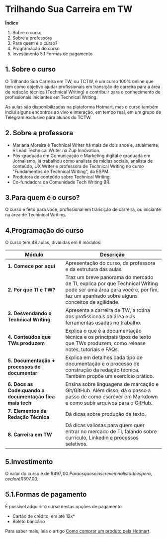 # Trilhando Sua Carreira em TW

**Índice**
1. Sobre o curso
2. Sobre a professora
3. Para quem é o curso?
4. Programação do curso
5. Investimento
5.1 Formas de pagamento

## 1. Sobre o curso

O Trilhando Sua Carreira em TW, ou TCTW, é um curso 100% online que tem como objetivo ajudar profissionais em transição de carreira para a área de redação técnica (Technical Writing) e contribuir para o conhecimento de profissionais iniciantes em Technical Writing.

As aulas são disponibilizadas na plataforma Hotmart, mas o curso também inclui alguns encontros ao vivo e interação, em tempo real, em um grupo de Telegram exclusivo para alunos do TCTW.

## 2. Sobre a professora

+ Mariana Moreira é Technical Writer há mais de dois anos e, atualmente, é Lead Technical Writer na Zup Innovation. 
+ Pós-graduada em Comunicação e Marketing digital e graduada em Jornalismo, já trabalhou como analista de mídias sociais, analista de conteúdo, UX Writer e professora de Technical Writing no curso "Fundamentos de Technical Writing", da ESPM.
+ Produtora de conteúdo sobre Technical Writing. 
+ Co-fundadora da Comunidade Tech Writing BR.

## 3.Para quem é o curso?

O curso é feito para você, profissional em transição de carreira, ou iniciante na área de Techinical Writing.

## 4.Programação do curso

O curso tem 48 aulas, divididas em 8 módulos:

| **Módulo**  | **Descrição**  | 
|---|---|
| **1. Comece por aqui**   |  Apresentação do curso, da professora e da estrutura das aulas |
| **2. Por que TI e TW?**  | Traz um breve panorama do mercado de TI, explica por que Technical Writing pode ser uma área para você e, por fim, faz um apanhado sobre alguns conceitos de agilidade.  |  
| **3. Desvendando o Technical Writing**  | Apresenta a carreira de TW, a rotina dos profissionais da área e as ferramentas usadas no trabalho.   |  
| **4. Conteúdos que TWs produzem**  | Explica o que é a documentação técnica e os principais tipos de texto que TWs produzem, como release notes, tutoriais e FAQs.   | 
| **5. Documentação + processos de documentar**  | Explica em detalhes cada tipo de documentação e o processo de construção da redação técnica. Também propõe um exercício prático.   | 
| **6. Docs as Code:quando a documentação fica mais tech**  | Ensina sobre linguagens de marcação e Git/GitHub. Além disso, dá o passo a passo de como escrever em Markdown e como subir arquivos para o GitHub.   | 
| **7. Elementos da Redação Técnica**  | Dá dicas sobre produção de texto.   | 
| **8. Carreira em TW**  |Dá dicas valiosas para quem quer entrar no mercado de TI, falando sobre currículo, Linkedin e processos seletivos.| 


## 5.Investimento

O valor do curso é de R$497,00. Para os que se inscrevem na lista de espera, o valor é R$397,00.

## 5.1.Formas de pagamento

É possível adquirir o curso nestas opções de pagamento:

+ Cartão de crédito, em até 12x*
+ Boleto bancário

Para saber mais, leia o artigo [Como comprar um produto pela Hotmart](https://help.hotmart.com/pt-BR/article/como-comprar-um-produto-pela-hotmart-/360014492431).




